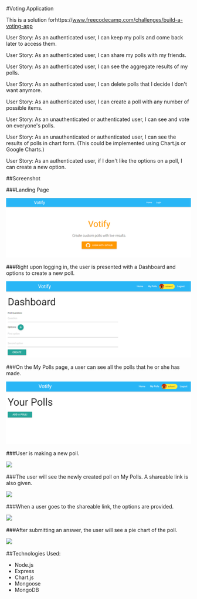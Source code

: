 #Voting Application

This is a solution forhttps://www.freecodecamp.com/challenges/build-a-voting-app

User Story: As an authenticated user, I can keep my polls and come back later to access them.

User Story: As an authenticated user, I can share my polls with my friends.

User Story: As an authenticated user, I can see the aggregate results of my polls.

User Story: As an authenticated user, I can delete polls that I decide I don't want anymore.

User Story: As an authenticated user, I can create a poll with any number of possible items.

User Story: As an unauthenticated or authenticated user, I can see and vote on everyone's polls.

User Story: As an unauthenticated or authenticated user, I can see the results of polls in chart form. (This could be implemented using Chart.js or Google Charts.)

User Story: As an authenticated user, if I don't like the options on a poll, I can create a new option.

##Screenshot

###Landing Page

<img src="images/Votify1.PNG">

###Right upon logging in, the user is presented with a Dashboard and options to create a new poll. 

<img src="images/Votify2.PNG">

###On the My Polls page, a user can see all the polls that he or she has made.

<img src="images/Votify3.PNG">

###User is making a new poll.

<img src="Votify4.PNG">

###The user will see the newly created poll on My Polls. A shareable link is also given.

<img src="Votify5.PNG">

###When a user goes to the shareable link, the options are provided.

<img src="Votify6.PNG">

###After submitting an answer, the user will see a pie chart of the poll.

<img src="Votify7.PNG">


##Technologies Used:
- Node.js
- Express
- Chart.js
- Mongoose
- MongoDB
